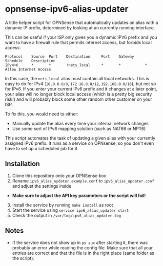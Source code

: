 # opnsense-ipv6-alias-updater

A little helper script for OPNSense that automatically updates an alias with a dynamic IP prefix, determined by looking at an currently running interface.

This can be useful if your ISP only gives you a dynamic IPV6 prefix and you want to have a firewall rule that permits internet access, but forbids local access:

```
Protocol 	Source 	Port 	Destination 	Port 	Gateway 	Schedule 	Description
IPv4+6      *       *      	!nets_local 	* 	    * 	        * 	        Allow Internet Access
```

In this case, the `nets_local` alias must contain all local networks.
This is easy to do for IPv4 (`10.0.0.0/8`, `172.16.0.0/12`, `192.168.0.0/16`), but not so for IPv6.
If you enter your current IPv6 prefix and it changes at a later point,
your alias will no longer block local access (which is a pretty big security risk!) and will probably block some other random other customer on your ISP.

To fix this, you would need to either:

- Manually update the alias every time your internal network changes
- Use some sort of IPv6 mapping solution (such as NAT66 or NPT6)

This script automates the task of updating a given alias with your currently assigned IPv6 prefix.
It runs as a service on OPNsense, so you don't even have to set up a scheduled job for it.

## Installation

1. Clone this repository onto your OPNSense box
2. Rename `ipv6_alias_updater.example.conf` to `ipv6_alias_updater.conf` and adjust the settings inside
  - **Make sure to adjust the API key parameters or the script will fail!**
3. Install the service by running `make install` as root
4. Start the service using `service ipv6_alias_updater start`
5. Check the output in `/var/log/ipv6_alias_updater.log`

## Notes

- If the service does not show up in `ps aux` after starting it, there was probably an error while reading the config file.
  Make sure that all your entries are correct and that the file is in the right place (same folder as the script).
